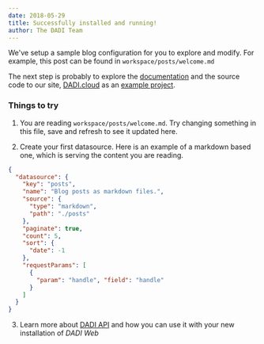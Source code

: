 ```yaml
---
date: 2018-05-29
title: Successfully installed and running!
author: The DADI Team
---
```


We've setup a sample blog configuration for you to explore and modify. For example, this post can be found in `workspace/posts/welcome.md`

The next step is probably to explore the [documentation](http://docs.dadi.cloud) and the source code to our site, [DADI.cloud](https://dadi.cloud) as an [example project](https://github.com/dadi/cloud).

### Things to try

1. You are reading `workspace/posts/welcome.md`. Try changing something in this file, save and refresh to see it updated here.

2. Create your first datasource. Here is an example of a markdown based one, which is serving the content you are reading.

```json
{
  "datasource": {
    "key": "posts",
    "name": "Blog posts as markdown files.",
    "source": {
      "type": "markdown",
      "path": "./posts"
    },
    "paginate": true,
    "count": 5,
    "sort": {
      "date": -1
    },
    "requestParams": [
      {
        "param": "handle", "field": "handle"
      }
    ]
  }
}
```

3. Learn more about [DADI API](https://dadi.cloud/api/) and how you can use it with your new installation of <em>DADI Web</em>
